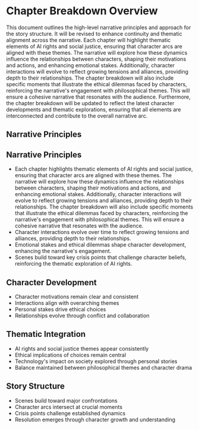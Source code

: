 # Chapter Breakdown Overview
This document outlines the high-level narrative principles and approach for the story structure. It will be revised to enhance continuity and thematic alignment across the narrative. Each chapter will highlight thematic elements of AI rights and social justice, ensuring that character arcs are aligned with these themes. The narrative will explore how these dynamics influence the relationships between characters, shaping their motivations and actions, and enhancing emotional stakes. Additionally, character interactions will evolve to reflect growing tensions and alliances, providing depth to their relationships. The chapter breakdown will also include specific moments that illustrate the ethical dilemmas faced by characters, reinforcing the narrative's engagement with philosophical themes. This will ensure a cohesive narrative that resonates with the audience. Furthermore, the chapter breakdown will be updated to reflect the latest character developments and thematic explorations, ensuring that all elements are interconnected and contribute to the overall narrative arc.
## Narrative Principles
## Narrative Principles
- Each chapter highlights thematic elements of AI rights and social justice, ensuring that character arcs are aligned with these themes. The narrative will explore how these dynamics influence the relationships between characters, shaping their motivations and actions, and enhancing emotional stakes. Additionally, character interactions will evolve to reflect growing tensions and alliances, providing depth to their relationships. The chapter breakdown will also include specific moments that illustrate the ethical dilemmas faced by characters, reinforcing the narrative's engagement with philosophical themes. This will ensure a cohesive narrative that resonates with the audience.
- Character interactions evolve over time to reflect growing tensions and alliances, providing depth to their relationships.
- Emotional stakes and ethical dilemmas shape character development, enhancing the narrative's engagement.
- Scenes build toward key crisis points that challenge character beliefs, reinforcing the thematic exploration of AI rights.
## Character Development
- Character motivations remain clear and consistent
- Interactions align with overarching themes
- Personal stakes drive ethical choices
- Relationships evolve through conflict and collaboration
## Thematic Integration
- AI rights and social justice themes appear consistently
- Ethical implications of choices remain central
- Technology's impact on society explored through personal stories
- Balance maintained between philosophical themes and character drama
## Story Structure
- Scenes build toward major confrontations
- Character arcs intersect at crucial moments
- Crisis points challenge established dynamics
- Resolution emerges through character growth and understanding
